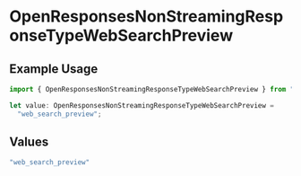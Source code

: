 # OpenResponsesNonStreamingResponseTypeWebSearchPreview

## Example Usage

```typescript
import { OpenResponsesNonStreamingResponseTypeWebSearchPreview } from "@openrouter/sdk/models";

let value: OpenResponsesNonStreamingResponseTypeWebSearchPreview =
  "web_search_preview";
```

## Values

```typescript
"web_search_preview"
```